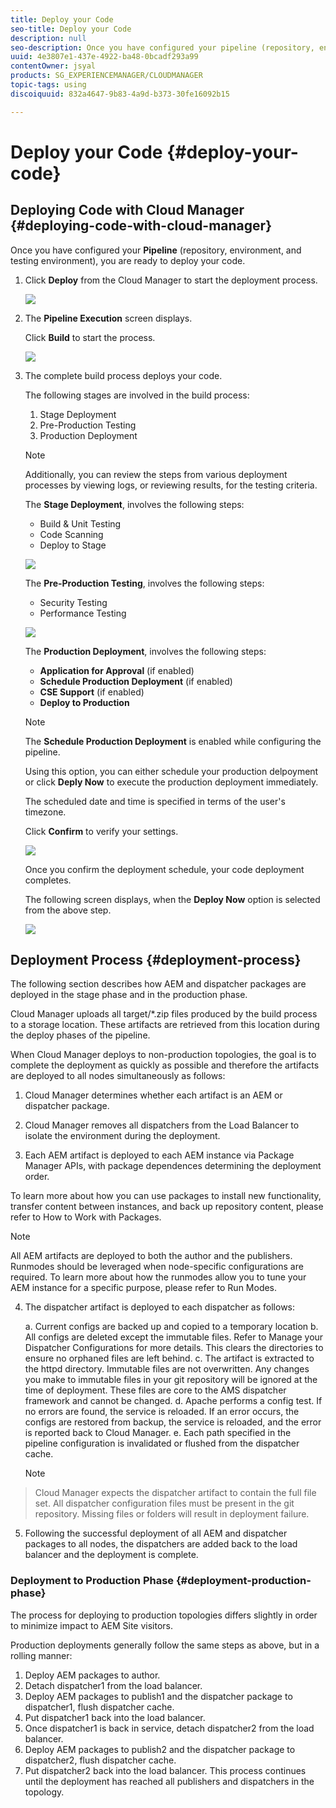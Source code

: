 ```yaml
---
title: Deploy your Code
seo-title: Deploy your Code
description: null
seo-description: Once you have configured your pipeline (repository, environment, and testing environment), you are ready to deploy your code. Follow this page to learn more.
uuid: 4e3807e1-437e-4922-ba48-0bcadf293a99
contentOwner: jsyal
products: SG_EXPERIENCEMANAGER/CLOUDMANAGER
topic-tags: using
discoiquuid: 832a4647-9b83-4a9d-b373-30fe16092b15

---
```


# Deploy your Code {#deploy-your-code}

## Deploying Code with Cloud Manager {#deploying-code-with-cloud-manager}

Once you have configured your **Pipeline** (repository, environment, and testing environment), you are ready to deploy your code.

1. Click **Deploy** from the Cloud Manager to start the deployment process.

   ![](assets/screen_shot_2018-07-18at110042pm.png)

1. The **Pipeline Execution** screen displays.

   Click **Build** to start the process.

   ![](assets/screen_shot_2018-07-18at101116pm.png)

1. The complete build process deploys your code.

   The following stages are involved in the build process:

    1. Stage Deployment
    1. Pre-Production Testing
    1. Production Deployment

   >[!NOTE]
   >
   >Additionally, you can review the steps from various deployment processes by viewing logs, or reviewing results, for the testing criteria.

   The **Stage Deployment**, involves the following steps:

    * Build & Unit Testing
    * Code Scanning
    * Deploy to Stage

   ![](assets/screen_shot_2018-07-19at75742pm.png)

   The **Pre-Production Testing**, involves the following steps:

    * Security Testing
    * Performance Testing

   ![](assets/screen_shot_2018-05-30at115748am.png)

   The **Production Deployment**, involves the following steps:

    * **Application for Approval** (if enabled)
    * **Schedule Production Deployment** (if enabled)
    * **CSE Support** (if enabled)
    * **Deploy to Production**

   >[!NOTE]
   >
   >The **Schedule Production Deployment** is enabled while configuring the pipeline.
   >
   >
   >Using this option, you can either schedule your production delpoyment or click **Deply Now** to execute the production deployment immediately.
   >
   >
   >The scheduled date and time is specified in terms of the user's timezone.
   >
   >
   >Click **Confirm** to verify your settings.

   ![](assets/screen_shot_2018-07-19at74908pm.png)

   Once you confirm the deployment schedule, your code deployment completes.

   The following screen displays, when the **Deploy Now** option is selected from the above step.

   ![](assets/screen_shot_2018-07-19at85757pm.png)

## Deployment Process {#deployment-process}

The following section describes how AEM and dispatcher packages are deployed in the stage phase and in the production phase.

Cloud Manager uploads all target/*.zip files produced by the build process to a storage location.  These artifacts are retrieved from this location during the deploy phases of the pipeline.

When Cloud Manager deploys to non-production topologies, the goal is to complete the deployment as quickly as possible and therefore the artifacts are deployed to all nodes simultaneously as follows:

1. Cloud Manager determines whether each artifact is an AEM or dispatcher package.

2. Cloud Manager removes all dispatchers from the Load Balancer to isolate the environment during the deployment.

3. Each AEM artifact is deployed to each AEM instance via Package Manager APIs, with package dependences determining the deployment order.

To learn more about how you can use packages to install new functionality, transfer content between instances, and back up repository content, please refer to How to Work with Packages.

>[!NOTE]
>
>All AEM artifacts are deployed to both the author and the publishers. Runmodes should be leveraged when node-specific configurations are required. To learn more about how the runmodes allow you to tune your AEM instance for a specific purpose, please refer to Run Modes.

4. The dispatcher artifact is deployed to each dispatcher as follows:

     a. Current configs are backed up and copied to a temporary location
     b. All configs are deleted except the immutable files. Refer to Manage your Dispatcher Configurations for more details. This clears the directories to ensure no orphaned files are left behind.
    c. The artifact is extracted to the httpd directory.  Immutable files are not overwritten. Any changes you make to immutable files in your git repository will be ignored at the time of deployment.  These files are core to the AMS dispatcher framework and cannot be changed.
    d. Apache performs a config test. If no errors are found, the service is reloaded. If an error occurs, the configs are restored from backup, the service is reloaded, and the error is reported back to Cloud Manager.
   e. Each path specified in the pipeline configuration is invalidated or flushed from the dispatcher cache.
   >[!NOTE]
>
>Cloud Manager expects the dispatcher artifact to contain the full file set.  All dispatcher configuration files must be present in the git repository. Missing files or folders will result in deployment failure.
5. Following the successful deployment of all AEM and dispatcher packages to all nodes, the dispatchers are added back to the load balancer and the deployment is complete.

### Deployment to Production Phase {#deployment-production-phase}

The process for deploying to production topologies differs slightly in order to minimize impact to AEM Site visitors. 

Production deployments generally follow the same steps as above, but in a rolling manner:

1. Deploy AEM packages to author.
2. Detach dispatcher1 from the load balancer.
3. Deploy AEM packages to publish1 and the dispatcher package to dispatcher1, flush dispatcher cache.
4. Put dispatcher1 back into the load balancer.
5. Once dispatcher1 is back in service, detach dispatcher2 from the load balancer.
6. Deploy AEM packages to publish2 and the dispatcher package to dispatcher2, flush dispatcher cache.
7. Put dispatcher2 back into the load balancer.
This process continues until the deployment has reached all publishers and dispatchers in the topology.


